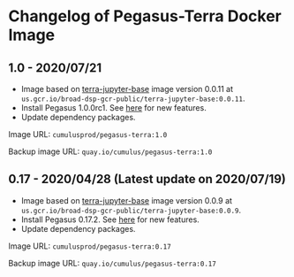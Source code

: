 # Changelog of Pegasus-Terra Docker Image

## 1.0 - 2020/07/21

* Image based on [terra-jupyter-base](https://github.com/DataBiosphere/terra-docker/tree/master/terra-jupyter-base) image version 0.0.11 at ``us.gcr.io/broad-dsp-gcr-public/terra-jupyter-base:0.0.11``.
* Install Pegasus 1.0.0rc1. See [here](https://pegasus.readthedocs.io/en/dev) for new features.
* Update dependency packages.

Image URL: ``cumulusprod/pegasus-terra:1.0``

Backup image URL: ``quay.io/cumulus/pegasus-terra:1.0``

## 0.17 - 2020/04/28 (Latest update on 2020/07/19)

* Image based on [terra-jupyter-base](https://github.com/DataBiosphere/terra-docker/tree/master/terra-jupyter-base) image version 0.0.9 at ``us.gcr.io/broad-dsp-gcr-public/terra-jupyter-base:0.0.9``.
* Install Pegasus 0.17.2. See [here](https://pegasus.readthedocs.io/en/0.x/) for new features.
* Update dependency packages.

Image URL: ``cumulusprod/pegasus-terra:0.17``

Backup image URL: ``quay.io/cumulus/pegasus-terra:0.17``
